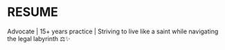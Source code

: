# RESUME
Advocate | 15+ years practice | Striving to live like a saint while navigating the legal labyrinth ⚖️✨
